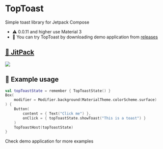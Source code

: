 # TopToast
Simple toast library for Jetpack Compose
- ⚠️ 0.0.11 and higher use Material 3
- 👀 You can try TopToast by downloading demo application from [releases](https://github.com/aliernfrog/top-toast-compose/releases)

## [📁 JitPack](https://jitpack.io/#aliernfrog/top-toast-compose)
[![](https://jitpack.io/v/aliernfrog/top-toast-compose.svg)](https://jitpack.io/#aliernfrog/top-toast-compose)

## 🍞 Example usage
```kotlin
val topToastState = remember { TopToastState() }
Box(
    modifier = Modifier.background(MaterialTheme.colorScheme.surface)
) {
    Button(
        content = { Text("Click me") },
        onClick = { topToastState.showToast("This is a toast") }
    )
    TopToastHost(topToastState)
}
```
Check demo application for more examples
